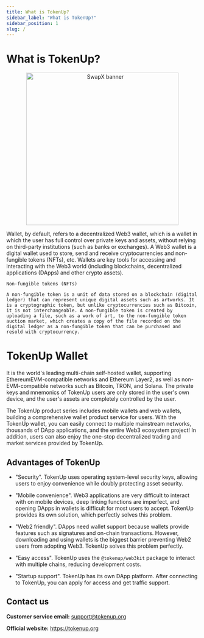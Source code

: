 ```yaml
---
title: What is TokenUp?
sidebar_label: "What is TokenUp?"
sidebar_position: 1
slug: /
---
```


# What is TokenUp? 

<p align="center">
<img src="/img/logo.svg" alt="SwapX banner" width="400"></img></p>

Wallet, by default, refers to a decentralized Web3 wallet, which is a wallet in which the user has full control over private keys and assets, without relying on third-party institutions (such as banks or exchanges). A Web3 wallet is a digital wallet used to store, send and receive cryptocurrencies and non-fungible tokens (NFTs), etc. Wallets are key tools for accessing and interacting with the Web3 world (including blockchains, decentralized applications (DApps) and other crypto assets).

    Non-fungible tokens (NFTs)

    A non-fungible token is a unit of data stored on a blockchain (digital ledger) that can represent unique digital assets such as artworks. It is a cryptographic token, but unlike cryptocurrencies such as Bitcoin, it is not interchangeable. A non-fungible token is created by uploading a file, such as a work of art, to the non-fungible token auction market, which creates a copy of the file recorded on the digital ledger as a non-fungible token that can be purchased and resold with cryptocurrency.

# TokenUp Wallet

It is the world's leading multi-chain self-hosted wallet, supporting EthereumEVM-compatible networks and Ethereum Layer2, as well as non-EVM-compatible networks such as Bitcoin, TRON, and Solana. The private keys and mnemonics of TokenUp users are only stored in the user's own device, and the user's assets are completely controlled by the user.

The TokenUp product series includes mobile wallets and web wallets, building a comprehensive wallet product service for users. With the TokenUp wallet, you can easily connect to multiple mainstream networks, thousands of DApp applications, and the entire Web3 ecosystem project! In addition, users can also enjoy the one-stop decentralized trading and market services provided by TokenUp.

## Advantages of TokenUp

* "Security". TokenUp uses operating system-level security keys, allowing users to enjoy convenience while doubly protecting asset security.

* "Mobile convenience". Web3 applications are very difficult to interact with on mobile devices, deep linking functions are imperfect, and opening DApps in wallets is difficult for most users to accept. TokenUp provides its own solution, which perfectly solves this problem.

* "Web2 friendly". DApps need wallet support because wallets provide features such as signatures and on-chain transactions. However, downloading and using wallets is the biggest barrier preventing Web2 users from adopting Web3. TokenUp solves this problem perfectly.
* "Easy access". TokenUp uses the `@tokenup/web3kit` package to interact with multiple chains, reducing development costs.
* "Startup support". TokenUp has its own DApp platform. After connecting to TokenUp, you can apply for access and get traffic support.

## Contact us

**Customer service email:** support@tokenup.org

**Official website:** https://tokenup.org